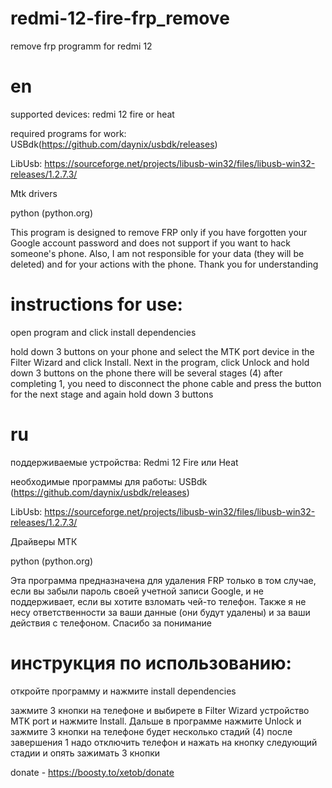 # redmi-12-fire-frp_remove
remove frp programm for redmi 12

# en

supported devices: redmi 12 fire or heat

required programs for work: USBdk(https://github.com/daynix/usbdk/releases)

LibUsb: https://sourceforge.net/projects/libusb-win32/files/libusb-win32-releases/1.2.7.3/

Mtk drivers

python (python.org)

This program is designed to remove FRP only if you have forgotten your Google account password and does not support if you want to hack someone's phone. Also, I am not responsible for your data (they will be deleted) and for your actions with the phone. 
Thank you for understanding


# instructions for use:

open program and click install dependencies

hold down 3 buttons on your phone and select the MTK port device in the Filter Wizard and click Install. Next in the program, click Unlock and hold down 3 buttons on the phone
there will be several stages (4) after completing 1, you need to disconnect the phone cable and press the button for the next stage and again hold down 3 buttons

# ru

поддерживаемые устройства: Redmi 12 Fire или Heat

необходимые программы для работы: USBdk (https://github.com/daynix/usbdk/releases)

LibUsb: https://sourceforge.net/projects/libusb-win32/files/libusb-win32-releases/1.2.7.3/

Драйверы МТК

python (python.org)



Эта программа предназначена для удаления FRP только в том случае, если вы забыли пароль своей учетной записи Google, и не поддерживает, если вы хотите взломать чей-то телефон. Также я не несу ответственности за ваши данные (они будут удалены) и за ваши действия с телефоном. 
Спасибо за понимание

# инструкция по использованию:

откройте программу и нажмите install dependencies

зажмите 3 кнопки на телефоне и выбирете в Filter Wizard устройство MTK port и нажмите Install. Дальше в программе нажмите Unlock и зажмите 3 кнопки на телефоне
будет несколько стадий (4) после завершения 1 надо отключить телефон и нажать на кнопку следующий стадии и опять зажимать 3 кнопки

donate - https://boosty.to/xetob/donate
